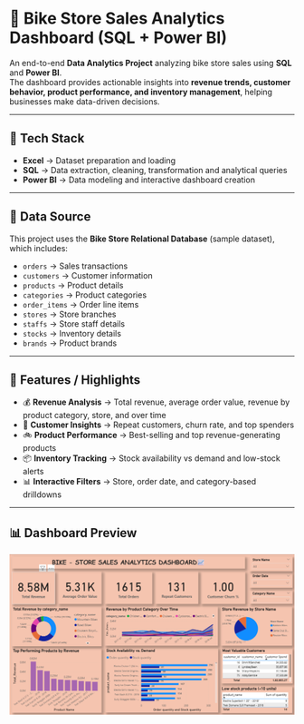 # 🚴 Bike Store Sales Analytics Dashboard (SQL + Power BI)  

An end-to-end **Data Analytics Project** analyzing bike store sales using **SQL** and **Power BI**.  
The dashboard provides actionable insights into **revenue trends, customer behavior, product performance, and inventory management**, helping businesses make data-driven decisions.  

---

## 🔧 Tech Stack  
- **Excel** → Dataset preparation and loading  
- **SQL** → Data extraction, cleaning, transformation and analytical queries 
- **Power BI** → Data modeling and interactive dashboard creation  

---

## 📂 Data Source  
This project uses the **Bike Store Relational Database** (sample dataset), which includes:  
- `orders` → Sales transactions  
- `customers` → Customer information  
- `products` → Product details  
- `categories` → Product categories  
- `order_items` → Order line items  
- `stores` → Store branches  
- `staffs` → Store staff details  
- `stocks` → Inventory details  
- `brands` → Product brands  

---

## 🌟 Features / Highlights  
- 💰 **Revenue Analysis** → Total revenue, average order value, revenue by product category, store, and over time  
- 👥 **Customer Insights** → Repeat customers, churn rate, and top spenders  
- 🚲 **Product Performance** → Best-selling and top revenue-generating products  
- 📦 **Inventory Tracking** → Stock availability vs demand and low-stock alerts  
- 📊 **Interactive Filters** → Store, order date, and category-based drilldowns  

---

## 📊 Dashboard Preview  
![Dashboard Screenshot](https://github.com/Vamsikrishn-03/Sales-Analytics-Dashboard/blob/main/Snapshot%20of%20Dashboard.png)
